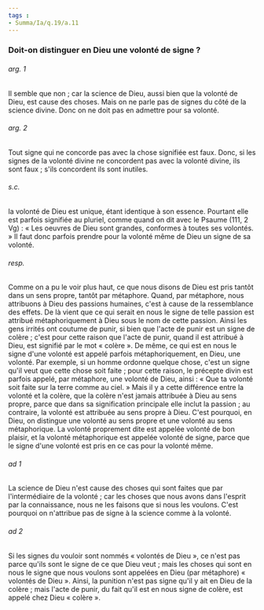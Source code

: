```yaml
---
tags : 
- Summa/Ia/q.19/a.11
---
```


### Doit-on distinguer en Dieu une volonté de signe ?

###### arg. 1
Il semble que non ; car la science de Dieu, aussi bien que la volonté de Dieu, est cause des choses. Mais on ne parle pas de signes du côté de la science divine. Donc on ne doit pas en admettre pour sa volonté. 

###### arg. 2
Tout signe qui ne concorde pas avec la chose signifiée est faux. Donc, si les signes de la volonté divine ne concordent pas avec la volonté divine, ils sont faux ; s'ils concordent ils sont inutiles. 

###### s.c.
la volonté de Dieu est unique, étant identique à son essence. Pourtant elle est parfois signifiée au pluriel, comme quand on dit avec le Psaume (111, 2 Vg) : « Les oeuvres de Dieu sont grandes, conformes à toutes ses volontés. » Il faut donc parfois prendre pour la volonté même de Dieu un signe de sa volonté. 

###### resp.
Comme on a pu le voir plus haut, ce que nous disons de Dieu est pris tantôt dans un sens propre, tantôt par métaphore. Quand, par métaphore, nous attribuons à Dieu des passions humaines, c'est à cause de la ressemblance des effets. De là vient que ce qui serait en nous le signe de telle passion est attribué métaphoriquement à Dieu sous le nom de cette passion. Ainsi les gens irrités ont coutume de punir, si bien que l'acte de punir est un signe de colère ; c'est pour cette raison que l'acte de punir, quand il est attribué à Dieu, est signifié par le mot « colère ». De même, ce qui est en nous le signe d'une volonté est appelé parfois métaphoriquement, en Dieu, une volonté. Par exemple, si un homme ordonne quelque chose, c'est un signe qu'il veut que cette chose soit faite ; pour cette raison, le précepte divin est parfois appelé, par métaphore, une volonté de Dieu, ainsi : « Que ta volonté soit faite sur la terre comme au ciel. » Mais il y a cette différence entre la volonté et la colère, que la colère n'est jamais attribuée à Dieu au sens propre, parce que dans sa signification principale elle inclut la passion ; au contraire, la volonté est attribuée au sens propre à Dieu. C'est pourquoi, en Dieu, on distingue une volonté au sens propre et une volonté au sens métaphorique. La volonté proprement dite est appelée volonté de bon plaisir, et la volonté métaphorique est appelée volonté de signe, parce que le signe d'une volonté est pris en ce cas pour la volonté même. 

###### ad 1
La science de Dieu n'est cause des choses qui sont faites que par l'intermédiaire de la volonté ; car les choses que nous avons dans l'esprit par la connaissance, nous ne les faisons que si nous les voulons. C'est pourquoi on n'attribue pas de signe à la science comme à la volonté. 

###### ad 2
Si les signes du vouloir sont nommés « volontés de Dieu », ce n'est pas parce qu'ils sont le signe de ce que Dieu veut ; mais les choses qui sont en nous le signe que nous voulons sont appelées en Dieu (par métaphore) « volontés de Dieu ». Ainsi, la punition n'est pas signe qu'il y ait en Dieu de la colère ; mais l'acte de punir, du fait qu'il est en nous signe de colère, est appelé chez Dieu « colère ». 




